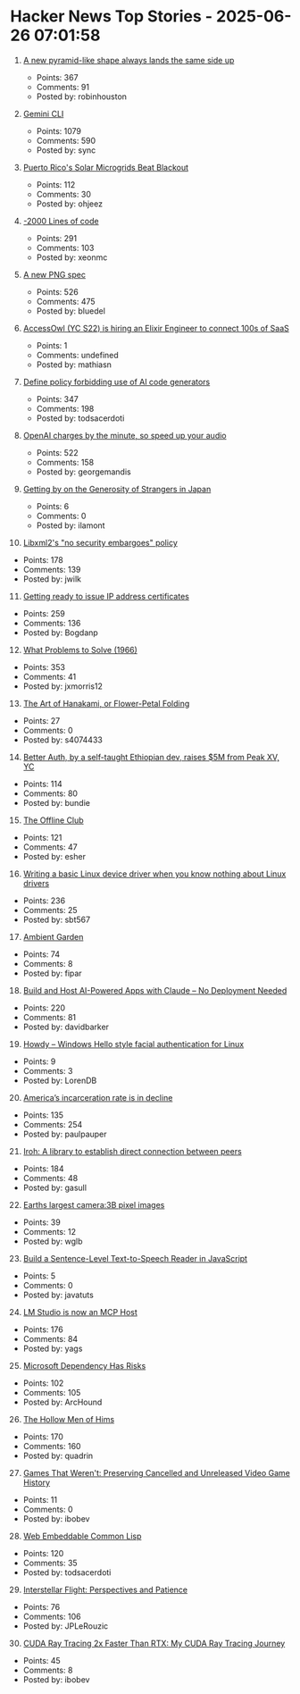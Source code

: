 # Hacker News Top Stories - 2025-06-26 07:01:58

1. [A new pyramid-like shape always lands the same side up](https://www.quantamagazine.org/a-new-pyramid-like-shape-always-lands-the-same-side-up-20250625/)
   - Points: 367
   - Comments: 91
   - Posted by: robinhouston

2. [Gemini CLI](https://blog.google/technology/developers/introducing-gemini-cli-open-source-ai-agent/)
   - Points: 1079
   - Comments: 590
   - Posted by: sync

3. [Puerto Rico's Solar Microgrids Beat Blackout](https://spectrum.ieee.org/puerto-rico-solar-microgrids)
   - Points: 112
   - Comments: 30
   - Posted by: ohjeez

4. [-2000 Lines of code](https://www.folklore.org/Negative_2000_Lines_Of_Code.html)
   - Points: 291
   - Comments: 103
   - Posted by: xeonmc

5. [A new PNG spec](https://www.programmax.net/articles/png-is-back/)
   - Points: 526
   - Comments: 475
   - Posted by: bluedel

6. [AccessOwl (YC S22) is hiring an Elixir Engineer to connect 100s of SaaS](https://www.ycombinator.com/companies/accessowl/jobs/1shGwy2-senior-software-engineer-elixir-focus)
   - Points: 1
   - Comments: undefined
   - Posted by: mathiasn

7. [Define policy forbidding use of AI code generators](https://github.com/qemu/qemu/commit/3d40db0efc22520fa6c399cf73960dced423b048)
   - Points: 347
   - Comments: 198
   - Posted by: todsacerdoti

8. [OpenAI charges by the minute, so speed up your audio](https://george.mand.is/2025/06/openai-charges-by-the-minute-so-make-the-minutes-shorter/)
   - Points: 522
   - Comments: 158
   - Posted by: georgemandis

9. [Getting by on the Generosity of Strangers in Japan](https://theworld.org/stories/2025/06/20/out-of-eden-walk-getting-by-on-the-generosity-of-strangers)
   - Points: 6
   - Comments: 0
   - Posted by: ilamont

10. [Libxml2's "no security embargoes" policy](https://lwn.net/SubscriberLink/1025971/73f269ad3695186d/)
   - Points: 178
   - Comments: 139
   - Posted by: jwilk

11. [Getting ready to issue IP address certificates](https://community.letsencrypt.org/t/getting-ready-to-issue-ip-address-certificates/238777)
   - Points: 259
   - Comments: 136
   - Posted by: Bogdanp

12. [What Problems to Solve (1966)](http://genius.cat-v.org/richard-feynman/writtings/letters/problems)
   - Points: 353
   - Comments: 41
   - Posted by: jxmorris12

13. [The Art of Hanakami, or Flower-Petal Folding](https://origamiusa.org/thefold/article/art-hanakami-or-flower-petal-folding)
   - Points: 27
   - Comments: 0
   - Posted by: s4074433

14. [Better Auth, by a self-taught Ethiopian dev, raises $5M from Peak XV, YC](https://techcrunch.com/2025/06/25/this-self-taught-ethiopian-dev-built-an-authentication-tool-and-got-into-yc/)
   - Points: 114
   - Comments: 80
   - Posted by: bundie

15. [The Offline Club](https://www.theoffline-club.com)
   - Points: 121
   - Comments: 47
   - Posted by: esher

16. [Writing a basic Linux device driver when you know nothing about Linux drivers](https://crescentro.se/posts/writing-drivers/)
   - Points: 236
   - Comments: 25
   - Posted by: sbt567

17. [Ambient Garden](https://ambient.garden)
   - Points: 74
   - Comments: 8
   - Posted by: fipar

18. [Build and Host AI-Powered Apps with Claude – No Deployment Needed](https://www.anthropic.com/news/claude-powered-artifacts)
   - Points: 220
   - Comments: 81
   - Posted by: davidbarker

19. [Howdy – Windows Hello style facial authentication for Linux](https://github.com/boltgolt/howdy)
   - Points: 9
   - Comments: 3
   - Posted by: LorenDB

20. [America’s incarceration rate is in decline](https://www.theatlantic.com/ideas/archive/2025/06/prisoner-populations-are-plummeting/683310/)
   - Points: 135
   - Comments: 254
   - Posted by: paulpauper

21. [Iroh: A library to establish direct connection between peers](https://github.com/n0-computer/iroh)
   - Points: 184
   - Comments: 48
   - Posted by: gasull

22. [Earths largest camera:3B pixel images](https://www.nytimes.com/interactive/2025/06/19/science/rubin-observatory-camera.html)
   - Points: 39
   - Comments: 12
   - Posted by: wglb

23. [Build a Sentence-Level Text-to-Speech Reader in JavaScript](https://jsdev.space/tts-sentence-reader/)
   - Points: 5
   - Comments: 0
   - Posted by: javatuts

24. [LM Studio is now an MCP Host](https://lmstudio.ai/blog/lmstudio-v0.3.17)
   - Points: 176
   - Comments: 84
   - Posted by: yags

25. [Microsoft Dependency Has Risks](https://blog.miloslavhomer.cz/p/microsoft-dependency-has-risks)
   - Points: 102
   - Comments: 105
   - Posted by: ArcHound

26. [The Hollow Men of Hims](https://www.alexkesin.com/p/the-hollow-men-of-hims)
   - Points: 170
   - Comments: 160
   - Posted by: quadrin

27. [Games That Weren't: Preserving Cancelled and Unreleased Video Game History](https://www.gamesthatwerent.com/)
   - Points: 11
   - Comments: 0
   - Posted by: ibobev

28. [Web Embeddable Common Lisp](https://turtleware.eu/static/paste/wecl-test-gl/main.html)
   - Points: 120
   - Comments: 35
   - Posted by: todsacerdoti

29. [Interstellar Flight: Perspectives and Patience](https://www.centauri-dreams.org/2025/06/25/interstellar-flight-perspectives-and-patience/)
   - Points: 76
   - Comments: 106
   - Posted by: JPLeRouzic

30. [CUDA Ray Tracing 2x Faster Than RTX: My CUDA Ray Tracing Journey](https://karimsayedre.github.io/RTIOW.html)
   - Points: 45
   - Comments: 8
   - Posted by: ibobev

